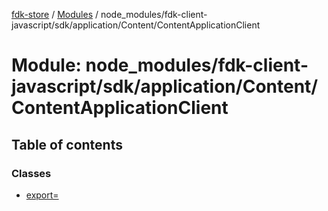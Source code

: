 [fdk-store](../README.md) / [Modules](../modules.md) / node\_modules/fdk-client-javascript/sdk/application/Content/ContentApplicationClient

# Module: node\_modules/fdk-client-javascript/sdk/application/Content/ContentApplicationClient

## Table of contents

### Classes

- [export&#x3D;](../classes/node_modules_fdk_client_javascript_sdk_application_Content_ContentApplicationClient.export_.md)
